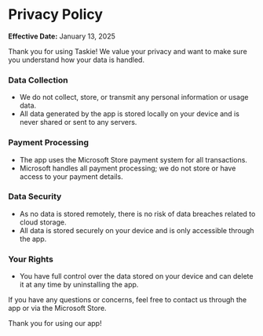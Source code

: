 # Privacy Policy

**Effective Date:** January 13, 2025

Thank you for using Taskie! We value your privacy and want to make sure you understand how your data is handled.

### Data Collection
- We do not collect, store, or transmit any personal information or usage data.
- All data generated by the app is stored locally on your device and is never shared or sent to any servers.

### Payment Processing
- The app uses the Microsoft Store payment system for all transactions.
- Microsoft handles all payment processing; we do not store or have access to your payment details.

### Data Security
- As no data is stored remotely, there is no risk of data breaches related to cloud storage.
- All data is stored securely on your device and is only accessible through the app.

### Your Rights
- You have full control over the data stored on your device and can delete it at any time by uninstalling the app.

If you have any questions or concerns, feel free to contact us through the app or via the Microsoft Store.

Thank you for using our app!
